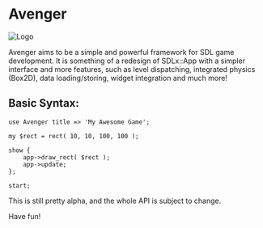 Avenger
=======
![Logo](https://raw.github.com/PerlGameDev/Avenger/master/avenger_logo.jpg "Avenger Logo")

Avenger aims to be a simple and powerful framework for SDL game development.
It is something of a redesign of SDLx::App with a simpler interface
and more features, such as level dispatching, integrated physics (Box2D),
data loading/storing, widget integration and much more!

Basic Syntax:
-------------

    use Avenger title => 'My Awesome Game';

    my $rect = rect( 10, 10, 100, 100 );

    show {
        app->draw_rect( $rect );
        app->update;
    };

    start;


This is still pretty alpha, and the whole API is subject to change.

Have fun!
